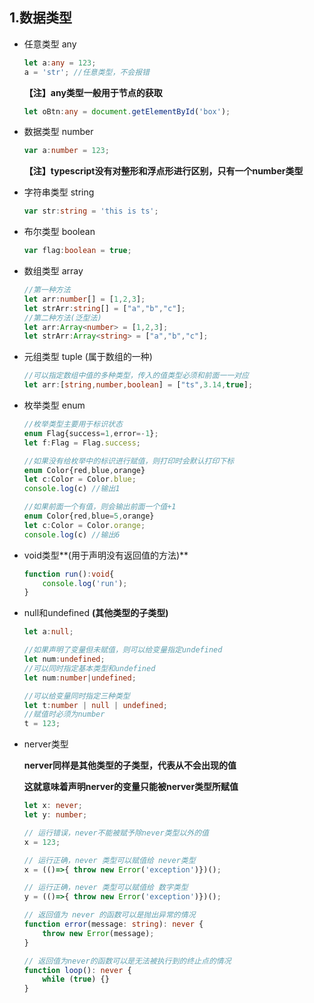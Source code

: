 ## 1.数据类型

- 任意类型 any

  ```typescript
  let a:any = 123;
  a = 'str'; //任意类型，不会报错
  ```

  **【注】any类型一般用于节点的获取**

  ```typescript
  let oBtn:any = document.getElementById('box');
  ```

- 数据类型 number

  ```typescript
  var a:number = 123;
  ```

  **【注】typescript没有对整形和浮点形进行区别，只有一个number类型**

- 字符串类型 string

  ```typescript
  var str:string = 'this is ts';
  ```

- 布尔类型 boolean

  ```typescript
  var flag:boolean = true;
  ```

- 数组类型 array

  ```typescript
  //第一种方法
  let arr:number[] = [1,2,3];
  let strArr:string[] = ["a","b","c"];
  //第二种方法(泛型法)
  let arr:Array<number> = [1,2,3];
  let strArr:Array<string> = ["a","b","c"];
  ```

- 元组类型 tuple (属于数组的一种)

  ```typescript
  //可以指定数组中值的多种类型，传入的值类型必须和前面一一对应
  let arr:[string,number,boolean] = ["ts",3.14,true];
  ```

- 枚举类型 enum

  ```typescript
  //枚举类型主要用于标识状态
  enum Flag{success=1,error=-1};
  let f:Flag = Flag.success;
  
  //如果没有给枚举中的标识进行赋值，则打印时会默认打印下标
  enum Color{red,blue,orange}
  let c:Color = Color.blue;
  console.log(c) //输出1
  
  //如果前面一个有值，则会输出前面一个值+1
  enum Color{red,blue=5,orange}
  let c:Color = Color.orange;
  console.log(c) //输出6
  ```

- void类型**(用于声明没有返回值的方法)**

  ```typescript
  function run():void{
      console.log('run');
  }
  ```

- null和undefined **(其他类型的子类型)**

  ```typescript
  let a:null;
  ```

  ```typescript
  //如果声明了变量但未赋值，则可以给变量指定undefined
  let num:undefined;
  //可以同时指定基本类型和undefined
  let num:number|undefined;
  ```

  ```typescript
  //可以给变量同时指定三种类型
  let t:number | null | undefined;
  //赋值时必须为number
  t = 123;
  ```

- nerver类型

  **nerver同样是其他类型的子类型，代表从不会出现的值**

  **这就意味着声明nerver的变量只能被nerver类型所赋值**

  ```typescript
  let x: never;
  let y: number;
  
  // 运行错误，never不能被赋予除never类型以外的值
  x = 123;
  
  // 运行正确，never 类型可以赋值给 never类型
  x = (()=>{ throw new Error('exception')})();
  
  // 运行正确，never 类型可以赋值给 数字类型
  y = (()=>{ throw new Error('exception')})();
  
  // 返回值为 never 的函数可以是抛出异常的情况
  function error(message: string): never {
      throw new Error(message);
  }
  
  // 返回值为never的函数可以是无法被执行到的终止点的情况
  function loop(): never {
      while (true) {}
  }
  ```

